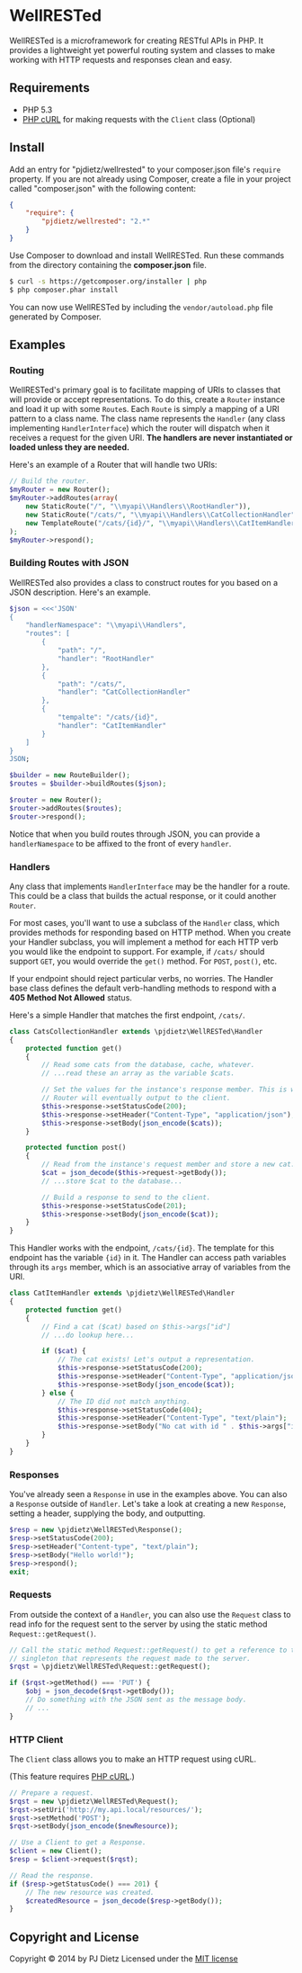 WellRESTed
==========

WellRESTed is a microframework for creating RESTful APIs in PHP. It provides a lightweight yet powerful routing system and classes to make working with HTTP requests and responses clean and easy.

Requirements
------------

- PHP 5.3
- [PHP cURL](http://php.net/manual/en/book.curl.php) for making requests with the `Client` class (Optional)


Install
-------

Add an entry for "pjdietz/wellrested" to your composer.json file's `require` property. If you are not already using Composer, create a file in your project called "composer.json" with the following content:

```json
{
    "require": {
        "pjdietz/wellrested": "2.*"
    }
}
```

Use Composer to download and install WellRESTed. Run these commands from the directory containing the **composer.json** file.

```bash
$ curl -s https://getcomposer.org/installer | php
$ php composer.phar install
```

You can now use WellRESTed by including the `vendor/autoload.php` file generated by Composer.


Examples
--------

### Routing

WellRESTed's primary goal is to facilitate mapping of URIs to classes that will provide or accept representations. To do this, create a `Router` instance and load it up with some `Route`s. Each `Route` is simply a mapping of a URI pattern to a class name. The class name represents the `Handler` (any class implementing `HandlerInterface`) which the router will dispatch when it receives a request for the given URI. **The handlers are never instantiated or loaded unless they are needed.**

Here's an example of a Router that will handle two URIs:

```php
// Build the router.
$myRouter = new Router();
$myRouter->addRoutes(array(
    new StaticRoute("/", "\\myapi\\Handlers\\RootHandler")),
    new StaticRoute("/cats/", "\\myapi\\Handlers\\CatCollectionHandler")),
    new TemplateRoute("/cats/{id}/", "\\myapi\\Handlers\\CatItemHandler"))
);
$myRouter->respond();
```

### Building Routes with JSON

WellRESTed also provides a class to construct routes for you based on a JSON description. Here's an example.

```php
$json = <<<'JSON'
{
    "handlerNamespace": "\\myapi\\Handlers",
    "routes": [
        {
            "path": "/",
            "handler": "RootHandler"
        },
        {
            "path": "/cats/",
            "handler": "CatCollectionHandler"
        },
        {
            "tempalte": "/cats/{id}",
            "handler": "CatItemHandler"
        }
    ]
}
JSON;

$builder = new RouteBuilder();
$routes = $builder->buildRoutes($json);

$router = new Router();
$router->addRoutes($routes);
$router->respond();
```

Notice that when you build routes through JSON, you can provide a `handlerNamespace` to be affixed to the front of every `handler`.

### Handlers

Any class that implements `HandlerInterface` may be the handler for a route. This could be a class that builds the actual response, or it could another `Router`.

For most cases, you'll want to use a subclass of the `Handler` class, which provides methods for responding based on HTTP method. When you create your Handler subclass, you will implement a method for each HTTP verb you would like the endpoint to support. For example, if `/cats/` should support `GET`, you would override the `get()` method. For `POST`, `post()`, etc.

If your endpoint should reject particular verbs, no worries. The Handler base class defines the default verb-handling methods to respond with a **405 Method Not Allowed** status.

Here's a simple Handler that matches the first endpoint, `/cats/`.

```php
class CatsCollectionHandler extends \pjdietz\WellRESTed\Handler
{
    protected function get()
    {
        // Read some cats from the database, cache, whatever.
        // ...read these an array as the variable $cats.

        // Set the values for the instance's response member. This is what the
        // Router will eventually output to the client.
        $this->response->setStatusCode(200);
        $this->response->setHeader("Content-Type", "application/json");
        $this->response->setBody(json_encode($cats));
    }

    protected function post()
    {
        // Read from the instance's request member and store a new cat.
        $cat = json_decode($this->request->getBody());
        // ...store $cat to the database...

        // Build a response to send to the client.
        $this->response->setStatusCode(201);
        $this->response->setBody(json_encode($cat));
    }
}
```

This Handler works with the endpoint, `/cats/{id}`. The template for this endpoint has the variable `{id}` in it. The Handler can access path variables through its `args` member, which is an associative array of variables from the URI.

```php
class CatItemHandler extends \pjdietz\WellRESTed\Handler
{
    protected function get()
    {
        // Find a cat ($cat) based on $this->args["id"]
        // ...do lookup here...

        if ($cat) {
            // The cat exists! Let's output a representation.
            $this->response->setStatusCode(200);
            $this->response->setHeader("Content-Type", "application/json");
            $this->response->setBody(json_encode($cat));
        } else {
            // The ID did not match anything.
            $this->response->setStatusCode(404);
            $this->response->setHeader("Content-Type", "text/plain");
            $this->response->setBody("No cat with id " . $this->args["id"]);
        }
    }
}
```

### Responses

You've already seen a `Response` in use in the examples above. You can also a `Response` outside of `Handler`. Let's take a look at creating a new `Response`, setting a header, supplying the body, and outputting.

```php
$resp = new \pjdietz\WellRESTed\Response();
$resp->setStatusCode(200);
$resp->setHeader("Content-type", "text/plain");
$resp->setBody("Hello world!");
$resp->respond();
exit;
```

### Requests

From outside the context of a `Handler`, you can also use the `Request` class to read info for the request sent to the server by using the static method `Request::getRequest()`.

```php
// Call the static method Request::getRequest() to get a reference to the Request
// singleton that represents the request made to the server.
$rqst = \pjdietz\WellRESTed\Request::getRequest();

if ($rqst->getMethod() === 'PUT') {
    $obj = json_decode($rqst->getBody());
    // Do something with the JSON sent as the message body.
    // ...
}
```

### HTTP Client

The `Client` class allows you to make an HTTP request using cURL.

(This feature requires [PHP cURL](http://php.net/manual/en/book.curl.php).)

```php
// Prepare a request.
$rqst = new \pjdietz\WellRESTed\Request();
$rqst->setUri('http://my.api.local/resources/');
$rqst->setMethod('POST');
$rqst->setBody(json_encode($newResource));

// Use a Client to get a Response.
$client = new Client();
$resp = $client->request($rqst);

// Read the response.
if ($resp->getStatusCode() === 201) {
    // The new resource was created.
    $createdResource = json_decode($resp->getBody());
}
```


Copyright and License
---------------------
Copyright © 2014 by PJ Dietz
Licensed under the [MIT license](http://opensource.org/licenses/MIT)
